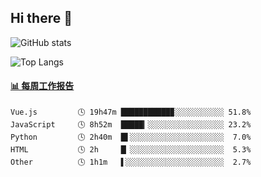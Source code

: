 ## Hi there 👋

![GitHub stats](https://github-readme-stats.orilight.top/api?username=orilights)

![Top Langs](https://github-readme-stats.orilight.top/api/top-langs/?username=orilights&layout=compact)

<!-- waka-box start -->
#### <a href="https://gist.github.com/92c8d5b388768c10efcba86e82b7c4fb" target="_blank">📊 每周工作报告</a>
```text
Vue.js         🕓 19h47m ███████████▉░░░░░░░░░░░ 51.8%
JavaScript     🕓 8h52m  █████▎░░░░░░░░░░░░░░░░░ 23.2%
Python         🕓 2h40m  █▌░░░░░░░░░░░░░░░░░░░░░  7.0%
HTML           🕓 2h     █▏░░░░░░░░░░░░░░░░░░░░░  5.3%
Other          🕓 1h1m   ▌░░░░░░░░░░░░░░░░░░░░░░  2.7%
```
<!-- Powered by https://github.com/journey-ad/waka-box-go . -->
<!-- waka-box end -->
